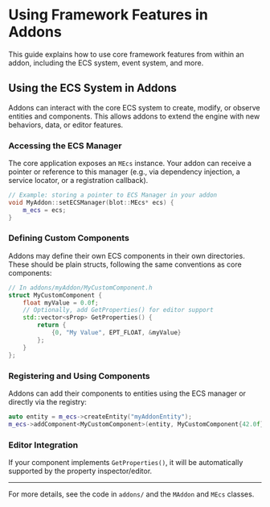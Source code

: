 # Using Framework Features in Addons

This guide explains how to use core framework features from within an addon, including the ECS system, event system, and more.

## Using the ECS System in Addons

Addons can interact with the core ECS system to create, modify, or observe entities and components. This allows addons to extend the engine with new behaviors, data, or editor features.

### Accessing the ECS Manager

The core application exposes an `MEcs` instance. Your addon can receive a pointer or reference to this manager (e.g., via dependency injection, a service locator, or a registration callback).

```cpp
// Example: storing a pointer to ECS Manager in your addon
void MyAddon::setECSManager(blot::MEcs* ecs) {
    m_ecs = ecs;
}
```

### Defining Custom Components

Addons may define their own ECS components in their own directories. These should be plain structs, following the same conventions as core components:

```cpp
// In addons/myAddon/MyCustomComponent.h
struct MyCustomComponent {
    float myValue = 0.0f;
    // Optionally, add GetProperties() for editor support
    std::vector<sProp> GetProperties() {
        return {
            {0, "My Value", EPT_FLOAT, &myValue}
        };
    }
};
```

### Registering and Using Components

Addons can add their components to entities using the ECS manager or directly via the registry:

```cpp
auto entity = m_ecs->createEntity("myAddonEntity");
m_ecs->addComponent<MyCustomComponent>(entity, MyCustomComponent{42.0f});
```

### Editor Integration

If your component implements `GetProperties()`, it will be automatically supported by the property inspector/editor.

---

For more details, see the code in `addons/` and the `MAddon` and `MEcs` classes. 
